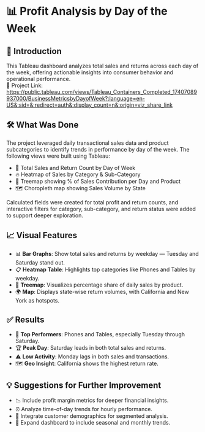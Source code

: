 # 📊 Profit Analysis by Day of the Week 

## 📌 Introduction  
This Tableau dashboard analyzes total sales and returns across each day of the week, offering actionable insights into consumer behavior and operational performance.  
🔗 Project Link: https://public.tableau.com/views/Tableau_Containers_Completed_17407089937000/BusinessMetricsbyDayofWeek?:language=en-US&:sid=&:redirect=auth&:display_count=n&:origin=viz_share_link

## 🛠️ What Was Done  
The project leveraged daily transactional sales data and product subcategories to identify trends in performance by day of the week. The following views were built using Tableau:
- 📅 Total Sales and Return Count by Day of Week
- 🔥 Heatmap of Sales by Category & Sub-Category
- 🧩 Treemap showing % of Sales Contribution per Day and Product
- 🗺️ Choropleth map showing Sales Volume by State

Calculated fields were created for total profit and return counts, and interactive filters for category, sub-category, and return status were added to support deeper exploration.

## 📈 Visual Features  
- 📊 **Bar Graphs**: Show total sales and returns by weekday — Tuesday and Saturday stand out.
- 📋 **Heatmap Table**: Highlights top categories like Phones and Tables by weekday.
- 🧱 **Treemap**: Visualizes percentage share of daily sales by product.
- 🌍 **Map**: Displays state-wise return volumes, with California and New York as hotspots.

## ✅ Results  
- 📌 **Top Performers**: Phones and Tables, especially Tuesday through Saturday.
- 🏆 **Peak Day**: Saturday leads in both total sales and returns.
- ⚠️ **Low Activity**: Monday lags in both sales and transactions.
- 🗺️ **Geo Insight**: California shows the highest return rate.

## 💡 Suggestions for Further Improvement  
- 📉 Include profit margin metrics for deeper financial insights.
- ⏰ Analyze time-of-day trends for hourly performance.
- 👥 Integrate customer demographics for segmented analysis.
- 📆 Expand dashboard to include seasonal and monthly trends.

